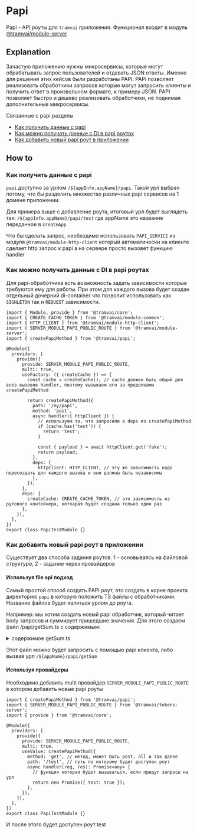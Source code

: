 # Papi

Papi - API роуты для `tramvai` приложения. Функционал входит в модуль [@tramvai/module-server](references/modules/server.md)

## Explanation

Зачастую приложению нужны микросервисы, которые могут обрабатывать запрос пользователей и отдавать JSON ответы. Именно для решения этих кейсов были разработаны PAPI. PAPi позволяет реализовать обработчики запросов которые могут запросить клиенты и получить ответ в произвольном формате, к примеру JSON. PAPI позволяет быстро и дешево реализовать обработчики, не поднимая дополнительные микросервисы.

Связанные с papi разделы

- [Как получить данные с papi](#Как-получить-данные-с-papi)
- [Как можно получать данные с DI в papi роутах](#Как-можно-получать-данные-с-DI-в-papi-роутах)
- [Как добавить новый papi роут в приложении](#Как-добавить-новый-papi-роут-в-приложении)

## How to

### Как получить данные с papi

`papi` доступно за урлом `/${appInfo.appName}/papi`. Такой урл выбран потому, что бы разделить множество различных papi сервисов на 1 домене приложении.

Для примера выше с добавление роута, итоговый урл будет выглядеть так: `/${appInfo.appName}/papi/test` где appName это название переданное в `createApp`

Что бы сделать запрос, необходимо использовать `PAPI_SERVICE` из модуля `@tramvai/module-http-client` который автоматически на клиенте сделает http запрос к papi а на сервере просто вызовет функцию handler

### Как можно получать данные с DI в papi роутах

Для papi-обработчика есть возможность задать зависимости которые требуются ему для работы. При этом для каждого вызова будет создан отдельный дочерний di-container что позволит использовать как `SIGNLETON` так и `REQUEST` зависимости.

```tsx
import { Module, provide } from '@tramvai/core';
import { CREATE_CACHE_TOKEN } from '@tramvai/module-common';
import { HTTP_CLIENT } from '@tramvai/module-http-client';
import { SERVER_MODULE_PAPI_PUBLIC_ROUTE } from '@tramvai/module-server';
import { createPapiMethod } from '@tramvai/papi';

@Module({
  providers: [
    provide({
      provide: SERVER_MODULE_PAPI_PUBLIC_ROUTE,
      multi: true,
      useFactory: ({ createCache }) => {
        const cache = createCache(); // cache должен быть общий для всез вызовов handler, поэтому вызываем его за пределеами createPapiMethod

        return createPapiMethod({
          path: '/my/papi',
          method: 'post',
          async handler({ httpClient }) {
            // используем то, что запросили в deps из createPapiMethod
            if (cache.has('test')) {
              return 'test';
            }

            const { payload } = await httpClient.get('fake');
            return payload;
          },
          deps: {
            httpClient: HTTP_CLIENT, // эту же зависимость надо пересоздать для каждого вызова и они должны быть независимы
          },
        });
      },
      deps: {
        createCache: CREATE_CACHE_TOKEN, // это зависимость из рутового контейнера, котоарая будет создана только один раз
      },
    }),
  ],
})
export class PapiTestModule {}
```

### Как добавить новый papi роут в приложении

Существует два способа задания роутов. 1 - основываясь на файловой структуре, 2 - задание через провайдеров

#### Используя file api подход

Самый простой способ создать PAPI роут, это создать в корне проекта директорию `papi` в которую положить TS файлы с обработчиками. Название файлов будет являться урлом до роута.

Например: мы хотим создать новый papi обработчик, который читает body запросов и суммирует пришедшие значения. Для этого создаем файл /papi/getSum.ts с содержимым:

<p>
<details>
<summary>содержимое getSum.ts</summary>

@inline ../../../examples/how-to/server-add-file-api/papi/getSum.ts

</details>
</p>

Этот файл можно будет запросить с помощью papi клиента, либо вызвав урл `/${appName}/papi/getSum`

#### Используя провайдеры

Необходимо добавить multi провайдер `SERVER_MODULE_PAPI_PUBLIC_ROUTE` в котором добавить новые papi роуты

```tsx
import { createPapiMethod } from '@tramvai/papi';
import { SERVER_MODULE_PAPI_PUBLIC_ROUTE } from '@tramvai/tokens-server';
import { provide } from '@tramvai/core';

@Module({
  providers: [
    provide({
      provide: SERVER_MODULE_PAPI_PUBLIC_ROUTE,
      multi: true,
      useValue: createPapiMethod({
        method: 'get', // метод, может быть post, all и так далее
        path: '/test', // путь по которому будет доступен роут
        async handler(req, res): Promise<any> {
          // функция которая будет вызываться, если придут запросы на урл
          return new Promise({ test: true });
        },
      }),
    }),
  ],
})
export class PapiTestModule {}
```

И после этого будет доступен роут test
